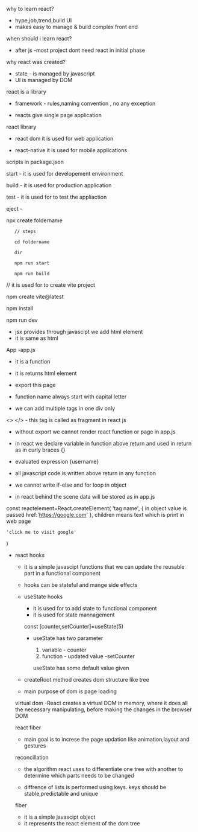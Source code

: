 why to learn react?
 - hype,job,trend,build UI
 - makes easy to manage & build complex front end

 when should i learn react?
  - after js
  -most project dont need react in initial phase

  why react was created?
  - state - is managed by javascript
  - UI is managed by DOM

  react is a library

  - framework  - rules,naming convention , no any exception

- reacts give single page application


react library
   - react dom
      it is used for web application

   - react-native
       it is used for mobile applications


  scripts in package.json
   
   start - it is used for developement environment

   build - it is used for production application

   test - it is used for to test the appliaction

   eject -


   npx create foldername


       // steps

       cd foldername

       dir

       npm run start

       npm run build

// it is used for to create vite project

npm create vite@latest  

  npm install

  npm run dev

  - jsx provides through javascipt we add html element
  - it is same as html


  App -app.js
   - it is a function
   - it is returns html element
   - export this page


   - function name always start with capital letter

   - we can add multiple tags in one div only

   <> </> - this tag is called as fragment in react js

   - without export we cannot render react function or page in app.js

   - in react we declare variable in function above return and used in return  as in curly braces {}

   - evaluated expression {username}

   - all javascript code is written above return in any function

   - we cannot write if-else and for loop in object

  - in react behind the scene data will be stored as in app.js
 
  const reactelement=React.createElement(
   'tag name',
    {
      in object value is passed
      href:'https://google.com'
    },
    children means text which is print in web page

    'click me to visit google'
  )

  - react hooks 
    - it is a simple javascipt functions that we can update the reusable part in a functional component
    - hooks can be stateful and mange side effects

    - useState hooks
       - it is used for to add state to functional component
       - it is used for state mannagement

       const [counter,setCounter]=useState(5)

       - useState has two parameter
         1. variable - counter
         2. function - updated value -setCounter

         useState has some default value given

    - createRoot method creates dom structure like tree

    - main purpose of dom is page loading  

    virtual dom
      -React creates a virtual DOM in memory, where it does all the necessary manipulating, before making the changes in the browser DOM 

    react fiber
     - main goal is to increse the page updation like animation,layout and gestures

     reconcillation
       - the algorithm react uses to differentiate one tree with another to determine which parts needs to be changed

       - diffrence of lists is performed using keys. keys should be stable,predictable and unique

    fiber
     - it is a simple javascipt object
     - it represents the react element of the dom tree

     
    
